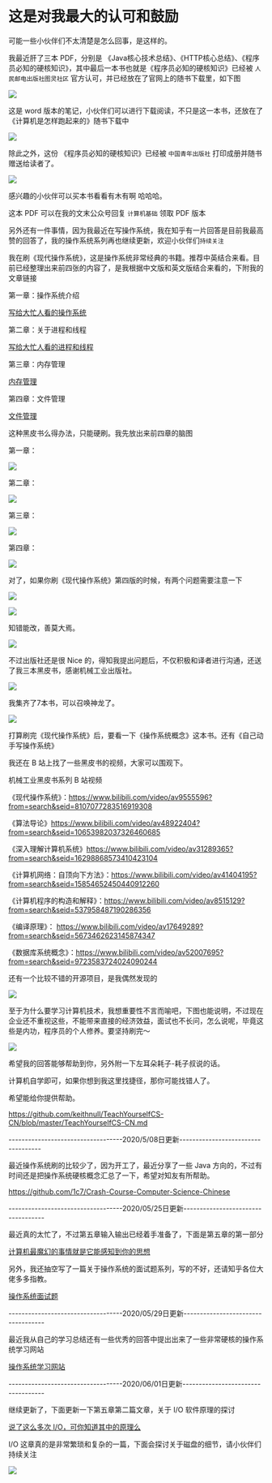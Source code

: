 # 这是对我最大的认可和鼓励

可能一些小伙伴们不太清楚是怎么回事，是这样的。

我最近肝了三本 PDF，分别是 《Java核心技术总结》、《HTTP核心总结》、《程序员必知的硬核知识》，其中最后一本书也就是《程序员必知的硬核知识》已经被 `人民邮电出版社图灵社区` 官方认可，并已经放在了官网上的随书下载里，如下图

![](https://img2020.cnblogs.com/blog/1515111/202006/1515111-20200607075309273-489122541.png)

这是 word 版本的笔记，小伙伴们可以进行下载阅读，不只是这一本书，还放在了 《计算机是怎样跑起来的》随书下载中

![](https://img2020.cnblogs.com/blog/1515111/202006/1515111-20200607075317152-1934232977.png)

除此之外，这份 《程序员必知的硬核知识》已经被 `中国青年出版社` 打印成册并随书赠送给读者了。

![](https://img2020.cnblogs.com/blog/1515111/202006/1515111-20200607075324640-1308217414.png)

感兴趣的小伙伴可以买本书看看有木有啊 哈哈哈。

这本 PDF 可以在我的文末公众号回复 `计算机基础` 领取 PDF 版本

另外还有一件事情，因为我最近在写操作系统，我在知乎有一片回答是目前我最高赞的回答了，我的操作系统系列再也继续更新，欢迎小伙伴们`持续关注`

我在刷《现代操作系统》，这是操作系统非常经典的书籍。推荐中英结合来看。目前已经整理出来前四张的内容了，是我根据中文版和英文版结合来看的，下附我的文章链接

第一章：操作系统介绍

[写给大忙人看的操作系统](https://mp.weixin.qq.com/s?__biz=MzU2NDg0OTgyMA==&mid=2247485559&idx=1&sn=dfc9973ebf045284c771efa74cfc4ee7&chksm=fc45f584cb327c92bf4f5854c5dca343bc35a30bf385fa42b4d8d3f0d08ea48d59416dc9a7dc&token=1832003990&lang=zh_CN#rd)

第二章：关于进程和线程

[写给大忙人看的进程和线程](https://mp.weixin.qq.com/s?__biz=MzU2NDg0OTgyMA==&mid=2247485619&idx=1&sn=819fffc4380b4e976f541def5ed805f3&chksm=fc45f540cb327c560e4eb5747183faec42fcc77c6061effaf36e28faef689f920a54d5a78eeb&token=1832003990&lang=zh_CN#rd)

第三章：内存管理 

[内存管理](https://mp.weixin.qq.com/s?__biz=MzU2NDg0OTgyMA==&mid=2247485714&idx=1&sn=58ca990e0bdc336115ffab7f3169e8c9&chksm=fc45f4e1cb327df7964f55425da2e9934af342de21fee16e14596967a5ab2143cd8d24ddbe08&token=1832003990&lang=zh_CN#rd)

第四章：文件管理

[文件管理](https://mp.weixin.qq.com/s?__biz=MzU2NDg0OTgyMA==&mid=2247485927&idx=1&sn=a05bd80ed7147ed9b66be3807747c450&chksm=fc45f414cb327d02af3b615570270907f3cb9042819bee232ac52ec141d1897790dcdcf7eab1&token=1832003990&lang=zh_CN#rd)

这种黑皮书么得办法，只能硬刷。我先放出来前四章的脑图

第一章：

![](https://img2020.cnblogs.com/blog/1515111/202006/1515111-20200607075336273-1211887314.png)

第二章：

![](https://img2020.cnblogs.com/blog/1515111/202006/1515111-20200607075345791-848531115.png)

第三章：

![](https://img2020.cnblogs.com/blog/1515111/202006/1515111-20200607075352819-2145150455.png)

第四章：

![](https://img2020.cnblogs.com/blog/1515111/202006/1515111-20200607075401151-145986577.png)

对了，如果你刷《现代操作系统》第四版的时候，有两个问题需要注意一下

![](https://img2020.cnblogs.com/blog/1515111/202006/1515111-20200607075409825-1342746423.png)

![](https://img2020.cnblogs.com/blog/1515111/202006/1515111-20200607075418652-921992206.png)

知错能改，善莫大焉。

![](https://img2020.cnblogs.com/blog/1515111/202006/1515111-20200607075426023-745119574.png)

不过出版社还是很 Nice 的，得知我提出问题后，不仅积极和译者进行沟通，还送了我三本黑皮书，感谢机械工业出版社。

![](https://img2020.cnblogs.com/blog/1515111/202006/1515111-20200607075433863-1247317598.png)

我集齐了7本书，可以召唤神龙了。

![](https://img2020.cnblogs.com/blog/1515111/202006/1515111-20200607075443087-1702247485.png)

打算刷完《现代操作系统》后，要看一下《操作系统概念》这本书。还有《自己动手写操作系统》

我还在 B 站上找了一些黑皮书的视频，大家可以围观下。

机械工业黑皮书系列 B 站视频

《现代操作系统》：https://www.bilibili.com/video/av9555596?from=search&seid=8107077283516919308

《算法导论》https://www.bilibili.com/video/av48922404?from=search&seid=10653982037326460685

《深入理解计算机系统》https://www.bilibili.com/video/av31289365?from=search&seid=16298868573410423104

《计算机网络：自顶向下方法》：https://www.bilibili.com/video/av41404195?from=search&seid=15854652450440912260

《计算机程序的构造和解释》：https://www.bilibili.com/video/av8515129?from=search&seid=537958487190286356

《编译原理》： https://www.bilibili.com/video/av17649289?from=search&seid=5673462623145874347

《数据库系统概念》：https://www.bilibili.com/video/av52007695?from=search&seid=9723583724024090244

还有一个比较不错的开源项目，是我偶然发现的

![](https://img2020.cnblogs.com/blog/1515111/202006/1515111-20200607075456375-637175225.png)

至于为什么要学习计算机技术，我想重要性不言而喻吧，下图也能说明，不过现在企业还不重视这些，不能带来直接的经济效益，面试也不长问，怎么说呢，毕竟这些是内功，程序员的个人修养。要坚持刷完～

![](https://img2020.cnblogs.com/blog/1515111/202006/1515111-20200607075504500-39140347.png)

希望我的回答能够帮助到你，另外附一下左耳朵耗子-耗子叔说的话。

计算机自学即可，如果你想到我这里找捷径，那你可能找错人了。

希望能给你提供帮助。

https://github.com/keithnull/TeachYourselfCS-CN/blob/master/TeachYourselfCS-CN.md



-----------------------------------2020/5/08日更新-----------------------------------

最近操作系统刷的比较少了，因为开工了，最近分享了一些 Java 方向的，不过有时间还是把操作系统硬核概念汇总了一下，希望对知友有所帮助。

https://github.com/1c7/Crash-Course-Computer-Science-Chinese



-----------------------------------2020/05/25日更新-----------------------------------

最近真的太忙了，不过第五章输入输出已经着手准备了，下面是第五章的第一部分

[计算机最魔幻的事情就是它能感知到你的思想](https://mp.weixin.qq.com/s?__biz=MzU2NDg0OTgyMA==&mid=2247486084&idx=1&sn=d253fd760e1f94feb277be1f8b6c4d99&chksm=fc45f777cb327e612eb86f1413ba249ccf6cbb503971240b69fb6f997155b5cd430e893d6f41&token=1832003990&lang=zh_CN#rd)

另外，我还抽空写了一篇关于操作系统的面试题系列，写的不好，还请知乎各位大佬多多指教。

[操作系统面试题](https://mp.weixin.qq.com/s/mC_zZuMBYd5FdmI241uqqQ)



-----------------------------------2020/05/29日更新-----------------------------------

最近我从自己的学习总结还有一些优秀的回答中提出出来了一些非常硬核的操作系统学习网站

[操作系统学习网站](https://mp.weixin.qq.com/s/PP0lqAvcD5MlWFlNNOM1HQ)



-----------------------------------2020/06/01日更新-----------------------------------

继续更新了，下面更新一下第五章第二篇文章，关于 I/O 软件原理的探讨

[说了这么多次 I/O，可你知道其中的原理么](https://mp.weixin.qq.com/s?__biz=MzI0ODk2NDIyMQ==&mid=2247484489&idx=1&sn=71991af3f9e98518b972f92a1aa9f2c1&chksm=e999f15bdeee784dfeb93af4de0760e3e941d65986776383554f97deaed175b6d9f0528961be&token=1268790283&lang=zh_CN#rd)

I/O 这章真的是非常繁琐和复杂的一篇，下面会探讨关于磁盘的细节，请小伙伴们持续关注

![](https://img2020.cnblogs.com/blog/1515111/202006/1515111-20200607075541078-214235177.png)

